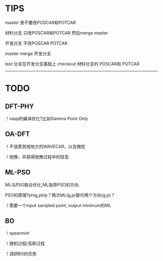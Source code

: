 # TIPS

master 里不要改POSCAR和POTCAR

材料分支 只改POSCAR和POTCAR 然后merge master

开发分支 不改POSCAR POTCAR

master merge 开发分支

test 分支在开发分支基础上 checkout 材料分支的 POSCAR和 POTCAR

---

# TODO

## DFT-PHY

！vasp的编译优化?比如Gamma Point Only

## OA-DFT

！不浪费其他地方的WAVECAR，以及微扰

！弛豫，并获得弛豫过程中的信息

## ML-PSO

ML与PSO联合优化,ML指导PSO的方向

PSO的原理?phig,phip？两次ML(g,p)替代两个方向(g,p)？

！需要一个input sampled point, output minimum的ML

## BO

！spearmint

！随机过程/高斯过程

！调研BO的优势
